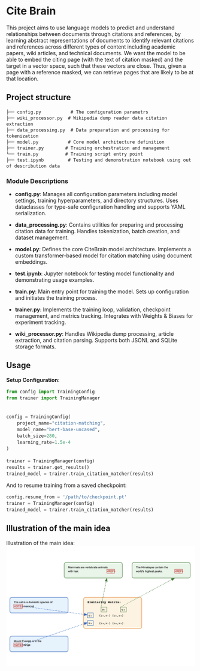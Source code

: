 # Cite Brain 

This project aims to use language models to predict and understand relationships between documents through citations and references, by learning abstract representations of documents to identify relevant citations and references across different types of content including academic papers, wiki articles, and technical documents. We want the model to be able to embed the citing page (with the text of citation masked) and the target in a vector space, such that these vectors are close. Thus, given a page with a reference masked, we can retrieve pages that are likely to be at that location. 

## Project structure  
```
├── config.py           # The configuration parametrs
├── wiki_processor.py  # Wikipedia dump reader data citation extraction
├── data_processing.py  # Data preparation and processing for tokenization
├── model.py           # Core model architecture definition
├── trainer.py        # Training orchestration and management
└── train.py          # Training script entry point
├── test.ipynb         # Testing and demonstration notebook using out of describution data 
```

### Module Descriptions

- **config.py**: Manages all configuration parameters including model settings, training hyperparameters, and directory structures. Uses dataclasses for type-safe configuration handling and supports YAML serialization.

- **data_processing.py**: Contains utilities for preparing and processing citation data for training. Handles tokenization, batch creation, and dataset management.

- **model.py**: Defines the core CiteBrain model architecture. Implements a custom transformer-based model for citation matching using document embeddings.

- **test.ipynb**: Jupyter notebook for testing model functionality and demonstrating usage examples.

- **train.py**: Main entry point for training the model. Sets up configuration and initiates the training process.

- **trainer.py**: Implements the training loop, validation, checkpoint management, and metrics tracking. Integrates with Weights & Biases for experiment tracking.

- **wiki_processor.py**: Handles Wikipedia dump processing, article extraction, and citation parsing. Supports both JSONL and SQLite storage formats.

## Usage

 **Setup Configuration**:
   ```python
   from config import TrainingConfig
  from trainer import TrainingManager

   
   config = TrainingConfig(
       project_name="citation-matching",
       model_name="bert-base-uncased",
       batch_size=280,
       learning_rate=1.5e-4
   )

  trainer = TrainingManager(config)
  results = trainer.get_results()
  trained_model = trainer.train_citation_matcher(results)
   ```

  And to resume training from a saved checkpoint:
  
  ```python
  config.resume_from = '/path/to/checkpoint.pt'
  trainer = TrainingManager(config)
  trained_model = trainer.train_citation_matcher(results)
  ```

## Illustration of the main idea 
Illustration of the main idea:   
![Illustration of the idea](./misc/idea.png)



